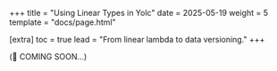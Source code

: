+++
title = "Using Linear Types in Yolc"
date = 2025-05-19
weight = 5
template = "docs/page.html"

[extra]
toc = true
lead = "From linear lambda to data versioning."
+++

(🚧 COMING SOON...)
